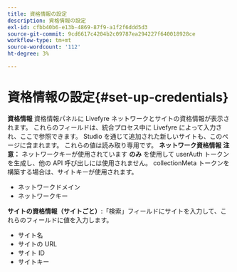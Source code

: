 ```yaml
---
title: 資格情報の設定
description: 資格情報の設定
exl-id: cfbb40b6-e13b-4869-87f9-a1f2f6ddd5d3
source-git-commit: 9cd6617c4204b2c09787ea294227f640018928ce
workflow-type: tm+mt
source-wordcount: '112'
ht-degree: 3%

---
```


# 資格情報の設定{#set-up-credentials}

**資格情報** 資格情報パネルに Livefyre ネットワークとサイトの資格情報が表示されます。 これらのフィールドは、統合プロセス中に Livefyre によって入力され、ここで参照できます。 Studio を通じて追加された新しいサイトも、このページに含まれます。 これらの値は読み取り専用です。
**ネットワーク資格情報** **注意：** ネットワークキーが使用されています **のみ** を使用して userAuth トークンを生成し、他の API 呼び出しには使用されません。 collectionMeta トークンを構築する場合は、サイトキーが使用されます。

* ネットワークドメイン
* ネットワークキー

**サイトの資格情報（サイトごと）**:「検索」フィールドにサイトを入力して、これらのフィールドに値を入力します。

* サイト名
* サイトの URL
* サイト ID
* サイトキー
